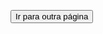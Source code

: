 <!DOCTYPE html>
<html lang="pt-br">
<head>
<meta charset="UTF-8">
<meta name="viewport" content="width=device-width, initial-scale=1.0">
<title>Redirecionamento de Página</title>
</head> 
<body>

<button onclick="window.location.href='pagina_destino.html'">Ir para outra página</button>

</body>
</html>
